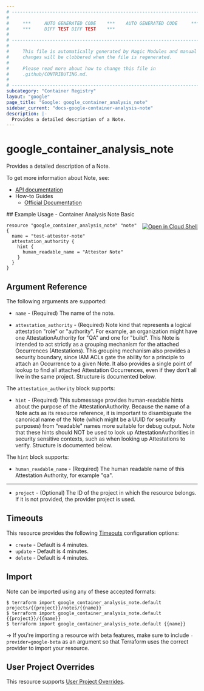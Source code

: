 ```yaml
---
# ----------------------------------------------------------------------------
#
#     ***     AUTO GENERATED CODE    ***    AUTO GENERATED CODE     ***
#     ***     DIFF TEST DIFF TEST    ***
#
# ----------------------------------------------------------------------------
#
#     This file is automatically generated by Magic Modules and manual
#     changes will be clobbered when the file is regenerated.
#
#     Please read more about how to change this file in
#     .github/CONTRIBUTING.md.
#
# ----------------------------------------------------------------------------
subcategory: "Container Registry"
layout: "google"
page_title: "Google: google_container_analysis_note"
sidebar_current: "docs-google-container-analysis-note"
description: |-
  Provides a detailed description of a Note.
---
```


# google\_container\_analysis\_note

Provides a detailed description of a Note.


To get more information about Note, see:

* [API documentation](https://cloud.google.com/container-analysis/api/reference/rest/)
* How-to Guides
    * [Official Documentation](https://cloud.google.com/container-analysis/)

<div class = "oics-button" style="float: right; margin: 0 0 -15px">
  <a href="https://console.cloud.google.com/cloudshell/open?cloudshell_git_repo=https%3A%2F%2Fgithub.com%2Fterraform-google-modules%2Fdocs-examples.git&cloudshell_working_dir=container_analysis_note_basic&cloudshell_image=gcr.io%2Fgraphite-cloud-shell-images%2Fterraform%3Alatest&open_in_editor=main.tf&cloudshell_print=.%2Fmotd&cloudshell_tutorial=.%2Ftutorial.md" target="_blank">
    <img alt="Open in Cloud Shell" src="//gstatic.com/cloudssh/images/open-btn.svg" style="max-height: 44px; margin: 32px auto; max-width: 100%;">
  </a>
</div>
## Example Usage - Container Analysis Note Basic


```hcl
resource "google_container_analysis_note" "note" {
  name = "test-attestor-note"
  attestation_authority {
    hint {
      human_readable_name = "Attestor Note"
    }
  }
}
```

## Argument Reference

The following arguments are supported:


* `name` -
  (Required)
  The name of the note.

* `attestation_authority` -
  (Required)
  Note kind that represents a logical attestation "role" or "authority".
  For example, an organization might have one AttestationAuthority for
  "QA" and one for "build". This Note is intended to act strictly as a
  grouping mechanism for the attached Occurrences (Attestations). This
  grouping mechanism also provides a security boundary, since IAM ACLs
  gate the ability for a principle to attach an Occurrence to a given
  Note. It also provides a single point of lookup to find all attached
  Attestation Occurrences, even if they don't all live in the same
  project.  Structure is documented below.


The `attestation_authority` block supports:

* `hint` -
  (Required)
  This submessage provides human-readable hints about the purpose of
  the AttestationAuthority. Because the name of a Note acts as its
  resource reference, it is important to disambiguate the canonical
  name of the Note (which might be a UUID for security purposes)
  from "readable" names more suitable for debug output. Note that
  these hints should NOT be used to look up AttestationAuthorities
  in security sensitive contexts, such as when looking up
  Attestations to verify.  Structure is documented below.


The `hint` block supports:

* `human_readable_name` -
  (Required)
  The human readable name of this Attestation Authority, for
  example "qa".

- - -


* `project` - (Optional) The ID of the project in which the resource belongs.
    If it is not provided, the provider project is used.



## Timeouts

This resource provides the following
[Timeouts](/docs/configuration/resources.html#timeouts) configuration options:

- `create` - Default is 4 minutes.
- `update` - Default is 4 minutes.
- `delete` - Default is 4 minutes.

## Import

Note can be imported using any of these accepted formats:

```
$ terraform import google_container_analysis_note.default projects/{{project}}/notes/{{name}}
$ terraform import google_container_analysis_note.default {{project}}/{{name}}
$ terraform import google_container_analysis_note.default {{name}}
```

-> If you're importing a resource with beta features, make sure to include `-provider=google-beta`
as an argument so that Terraform uses the correct provider to import your resource.

## User Project Overrides

This resource supports [User Project Overrides](https://www.terraform.io/docs/providers/google/guides/provider_reference.html#user_project_override).
